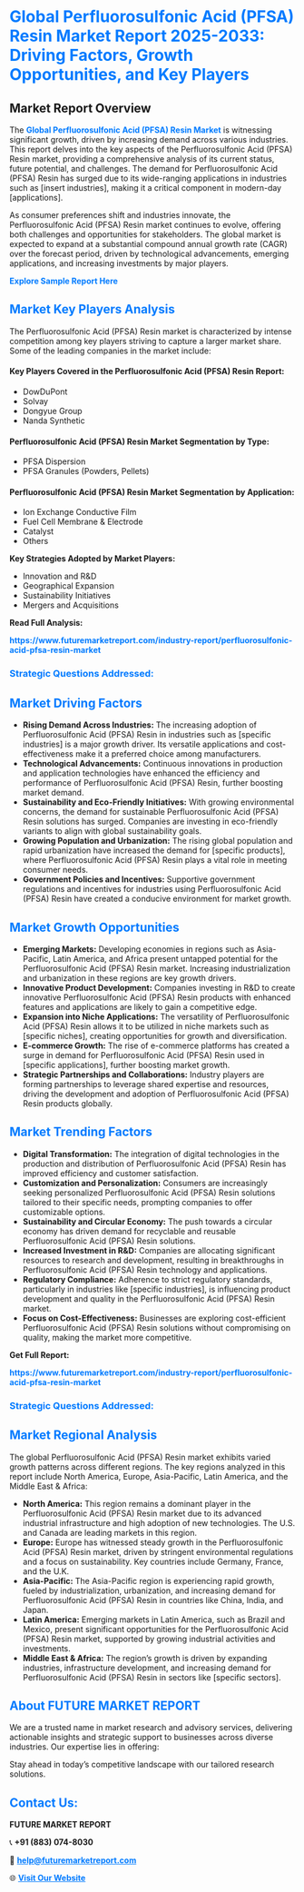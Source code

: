 <h1 style="color: #007BFF;">Global Perfluorosulfonic Acid (PFSA) Resin Market Report 2025-2033: Driving Factors, Growth Opportunities, and Key Players</h1>

<section id="overview">
<h2>Market Report Overview</h2>
<p>The <a href="https://www.futuremarketreport.com/industry-report/perfluorosulfonic-acid-pfsa-resin-market" style="color: #007BFF; text-decoration: none;"><strong>Global Perfluorosulfonic Acid (PFSA) Resin Market</strong></a> is witnessing significant growth, driven by increasing demand across various industries. This report delves into the key aspects of the Perfluorosulfonic Acid (PFSA) Resin market, providing a comprehensive analysis of its current status, future potential, and challenges. The demand for Perfluorosulfonic Acid (PFSA) Resin has surged due to its wide-ranging applications in industries such as [insert industries], making it a critical component in modern-day [applications].</p>
<p>As consumer preferences shift and industries innovate, the Perfluorosulfonic Acid (PFSA) Resin market continues to evolve, offering both challenges and opportunities for stakeholders. The global market is expected to expand at a substantial compound annual growth rate (CAGR) over the forecast period, driven by technological advancements, emerging applications, and increasing investments by major players.</p>
</section>

<section id="overview">
<p><a href="https://www.futuremarketreport.com/request-sample/reportId=28181" style="color: #007BFF; text-decoration: none;"><strong>Explore Sample Report Here</strong></a></p>
</section>

<section id="key-players">
<h2 style="color: #007BFF;">Market Key Players Analysis</h2>
<p>The Perfluorosulfonic Acid (PFSA) Resin market is characterized by intense competition among key players striving to capture a larger market share. Some of the leading companies in the market include:</p>
<h4>Key Players Covered in the Perfluorosulfonic Acid (PFSA) Resin Report:</h4>
<ul><li>DowDuPont</li><li>Solvay</li><li>Dongyue Group</li><li>Nanda Synthetic</li></ul>
<h4>Perfluorosulfonic Acid (PFSA) Resin Market Segmentation by Type:</h4>
<ul><li>PFSA Dispersion</li><li>PFSA Granules (Powders, Pellets)</li></ul>

<h4>Perfluorosulfonic Acid (PFSA) Resin Market Segmentation by Application:</h4>
<ul><li>Ion Exchange Conductive Film</li><li>Fuel Cell Membrane &amp; Electrode</li><li>Catalyst</li><li>Others</li></ul>
<p><strong>Key Strategies Adopted by Market Players:</strong></p>
<ul>
<li>Innovation and R&D</li>
<li>Geographical Expansion</li>
<li>Sustainability Initiatives</li>
<li>Mergers and Acquisitions</li>
</ul>
</section>

<section>
<p><strong>Read Full Analysis: </strong></p><a href="https://www.futuremarketreport.com/industry-report/perfluorosulfonic-acid-pfsa-resin-market" style="color: #007BFF; text-decoration: none;"><strong>https://www.futuremarketreport.com/industry-report/perfluorosulfonic-acid-pfsa-resin-market</strong></a>
<h3 style="color: #007BFF;">Strategic Questions Addressed:</h3>
</section>

<section id="driving-factors">
<h2 style="color: #007BFF;">Market Driving Factors</h2>
<ul>
<li><strong>Rising Demand Across Industries:</strong> The increasing adoption of Perfluorosulfonic Acid (PFSA) Resin in industries such as [specific industries] is a major growth driver. Its versatile applications and cost-effectiveness make it a preferred choice among manufacturers.</li>
<li><strong>Technological Advancements:</strong> Continuous innovations in production and application technologies have enhanced the efficiency and performance of Perfluorosulfonic Acid (PFSA) Resin, further boosting market demand.</li>
<li><strong>Sustainability and Eco-Friendly Initiatives:</strong> With growing environmental concerns, the demand for sustainable Perfluorosulfonic Acid (PFSA) Resin solutions has surged. Companies are investing in eco-friendly variants to align with global sustainability goals.</li>
<li><strong>Growing Population and Urbanization:</strong> The rising global population and rapid urbanization have increased the demand for [specific products], where Perfluorosulfonic Acid (PFSA) Resin plays a vital role in meeting consumer needs.</li>
<li><strong>Government Policies and Incentives:</strong> Supportive government regulations and incentives for industries using Perfluorosulfonic Acid (PFSA) Resin have created a conducive environment for market growth.</li>
</ul>
</section>

<section id="growth-opportunities">
<h2 style="color: #007BFF;">Market Growth Opportunities</h2>
<ul>
<li><strong>Emerging Markets:</strong> Developing economies in regions such as Asia-Pacific, Latin America, and Africa present untapped potential for the Perfluorosulfonic Acid (PFSA) Resin market. Increasing industrialization and urbanization in these regions are key growth drivers.</li>
<li><strong>Innovative Product Development:</strong> Companies investing in R&D to create innovative Perfluorosulfonic Acid (PFSA) Resin products with enhanced features and applications are likely to gain a competitive edge.</li>
<li><strong>Expansion into Niche Applications:</strong> The versatility of Perfluorosulfonic Acid (PFSA) Resin allows it to be utilized in niche markets such as [specific niches], creating opportunities for growth and diversification.</li>
<li><strong>E-commerce Growth:</strong> The rise of e-commerce platforms has created a surge in demand for Perfluorosulfonic Acid (PFSA) Resin used in [specific applications], further boosting market growth.</li>
<li><strong>Strategic Partnerships and Collaborations:</strong> Industry players are forming partnerships to leverage shared expertise and resources, driving the development and adoption of Perfluorosulfonic Acid (PFSA) Resin products globally.</li>
</ul>
</section>

<section id="trending-factors">
<h2 style="color: #007BFF;">Market Trending Factors</h2>
<ul>
<li><strong>Digital Transformation:</strong> The integration of digital technologies in the production and distribution of Perfluorosulfonic Acid (PFSA) Resin has improved efficiency and customer satisfaction.</li>
<li><strong>Customization and Personalization:</strong> Consumers are increasingly seeking personalized Perfluorosulfonic Acid (PFSA) Resin solutions tailored to their specific needs, prompting companies to offer customizable options.</li>
<li><strong>Sustainability and Circular Economy:</strong> The push towards a circular economy has driven demand for recyclable and reusable Perfluorosulfonic Acid (PFSA) Resin solutions.</li>
<li><strong>Increased Investment in R&D:</strong> Companies are allocating significant resources to research and development, resulting in breakthroughs in Perfluorosulfonic Acid (PFSA) Resin technology and applications.</li>
<li><strong>Regulatory Compliance:</strong> Adherence to strict regulatory standards, particularly in industries like [specific industries], is influencing product development and quality in the Perfluorosulfonic Acid (PFSA) Resin market.</li>
<li><strong>Focus on Cost-Effectiveness:</strong> Businesses are exploring cost-efficient Perfluorosulfonic Acid (PFSA) Resin solutions without compromising on quality, making the market more competitive.</li>
</ul>
</section>

<section>
<p><strong>Get Full Report: </strong></p><a href="https://www.futuremarketreport.com/industry-report/perfluorosulfonic-acid-pfsa-resin-market" style="color: #007BFF; text-decoration: none;"><strong>https://www.futuremarketreport.com/industry-report/perfluorosulfonic-acid-pfsa-resin-market</strong></a>
<h3 style="color: #007BFF;">Strategic Questions Addressed:</h3>
</section>


<section id="regional-analysis">
<h2 style="color: #007BFF;">Market Regional Analysis</h2>
<p>The global Perfluorosulfonic Acid (PFSA) Resin market exhibits varied growth patterns across different regions. The key regions analyzed in this report include North America, Europe, Asia-Pacific, Latin America, and the Middle East & Africa:</p>
<ul>
<li><strong>North America:</strong> This region remains a dominant player in the Perfluorosulfonic Acid (PFSA) Resin market due to its advanced industrial infrastructure and high adoption of new technologies. The U.S. and Canada are leading markets in this region.</li>
<li><strong>Europe:</strong> Europe has witnessed steady growth in the Perfluorosulfonic Acid (PFSA) Resin market, driven by stringent environmental regulations and a focus on sustainability. Key countries include Germany, France, and the U.K.</li>
<li><strong>Asia-Pacific:</strong> The Asia-Pacific region is experiencing rapid growth, fueled by industrialization, urbanization, and increasing demand for Perfluorosulfonic Acid (PFSA) Resin in countries like China, India, and Japan.</li>
<li><strong>Latin America:</strong> Emerging markets in Latin America, such as Brazil and Mexico, present significant opportunities for the Perfluorosulfonic Acid (PFSA) Resin market, supported by growing industrial activities and investments.</li>
<li><strong>Middle East & Africa:</strong> The region’s growth is driven by expanding industries, infrastructure development, and increasing demand for Perfluorosulfonic Acid (PFSA) Resin in sectors like [specific sectors].</li>
</ul>
</section>

<footer>
<h2 style="color: #007BFF;">About FUTURE MARKET REPORT</h2>
<p>We are a trusted name in market research and advisory services, delivering actionable insights and strategic support to businesses across diverse industries. Our expertise lies in offering:</p>

<p>Stay ahead in today’s competitive landscape with our tailored research solutions.</p>

<h2 style="color: #007BFF;">Contact Us:</h2>
<p><strong>FUTURE MARKET REPORT</strong></p>
<p>📞 <strong>+91 (883) 074-8030</strong></p>
<p>📧 <strong><a href="mailto:help@futuremarketreport.com" style="color: #007BFF;">help@futuremarketreport.com</a></strong></p>
<p>🌐 <strong><a href="https://www.futuremarketreport.com/" style="color: #007BFF;">Visit Our Website</a></strong></p>
</footer>